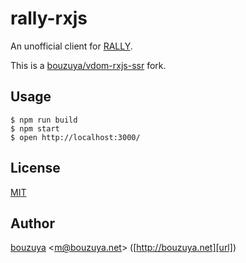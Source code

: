 # rally-rxjs

An unofficial client for [RALLY](https://rallyapp.jp).

This is a [bouzuya/vdom-rxjs-ssr][] fork.

## Usage

```
$ npm run build
$ npm start
$ open http://localhost:3000/
```

## License

[MIT](LICENSE)

## Author

[bouzuya][user] &lt;[m@bouzuya.net][email]&gt; ([http://bouzuya.net][url])

[user]: https://github.com/bouzuya
[email]: mailto:m@bouzuya.net
[url]: http://bouzuya.net
[bouzuya/vdom-rxjs-ssr]: https://github.com/bouzuya/vdom-rxjs-ssr
